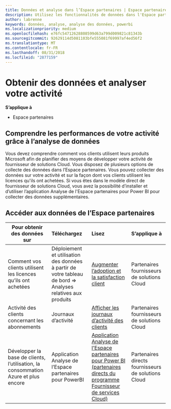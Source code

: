 ```yaml
---
title: Données et analyse dans l’Espace partenaires | Espace partenaires
description: Utilisez les fonctionnalités de données dans l'Espace partenaires pour mieux comprendre votre activité.
author: labrenne
keywords: données, analyse, analyse des données, powerbi
ms.localizationpriority: medium
ms.openlocfilehash: e76fc54712628808599d63a799d009821c81343b
ms.sourcegitcommit: 92629114d5081103bfe555081f69997af4ed56f2
ms.translationtype: MT
ms.contentlocale: fr-FR
ms.lasthandoff: 08/31/2018
ms.locfileid: "2877159"
---
```

# <a name="get-data-and-analyze-your-business"></a>Obtenir des données et analyser votre activité 

**S’applique à**

-  Espace partenaires 

## <a name="understand-how-your-business-is-doing-through-data-analysis"></a>Comprendre les performances de votre activité grâce à l’analyse de données

Vous devez comprendre comment vos clients utilisent leurs produits Microsoft afin de planifier des moyens de développer votre activité de fournisseur de solutions Cloud. Vous disposez de plusieurs options de collecte des données dans l’Espace partenaires. Vous pouvez collecter des données sur votre activité et sur la façon dont vos clients utilisent les licences qu'ils ont achetées. Si vous êtes dans le modèle direct de fournisseur de solutions Cloud, vous avez la possibilité d’installer et d’utiliser l’application Analyse de l'Espace partenaires pour Power BI pour collecter des données supplémentaires.

## <a name="access-data-in-partner-center"></a>Accéder aux données de l’Espace partenaires

|**Pour obtenir des données sur**   |**Téléchargez**   |**Lisez**   | **S’applique à**    |
|---------------------|:-----------------------|:---------------|:--------------|
|Comment vos clients utilisent les licences qu’ils ont achetées   |Déploiement et utilisation des données à partir de votre tableau de bord => Analyses relatives aux produits   |[Augmenter l’adoption et la satisfaction client](increasing-adoption-and-satisfaction.md)|Partenaires fournisseurs de solutions Cloud|
|Activité des clients concernant les abonnements   |Journaux d’activité   |[Afficher les journaux d’activité des clients](activity-logs.md)|Partenaires fournisseurs de solutions Cloud   |
|Développer la base de clients, l’utilisation, la consommation Azure et plus encore   |Application Analyse de l’Espace partenaires pour PowerBI   |[Application Analyse de l'Espace partenaires pour Power BI (partenaires directs du programme Fournisseur de services Cloud)](power-bi-app-for-direct-partners.md)|Partenaires directs fournisseurs de solutions Cloud|







